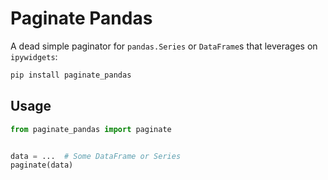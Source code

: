 # Paginate Pandas

A dead simple paginator for `pandas.Series` or `DataFrame`s that leverages on
`ipywidgets`:


```bash
pip install paginate_pandas
```

## Usage

```python
from paginate_pandas import paginate


data = ...  # Some DataFrame or Series
paginate(data)
```
